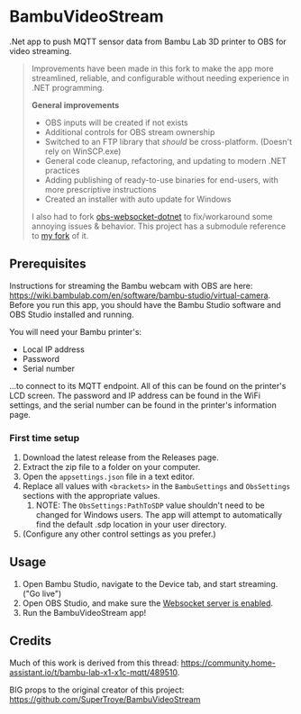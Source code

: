 # BambuVideoStream
.Net app to push MQTT sensor data from Bambu Lab 3D printer to OBS for video streaming.

> Improvements have been made in this fork to make the app more streamlined, reliable, and configurable without needing experience in .NET programming.
>
> **General improvements**
> * OBS inputs will be created if not exists
> * Additional controls for OBS stream ownership
> * Switched to an FTP library that _should_ be cross-platform. (Doesn't rely on WinSCP.exe)
> * General code cleanup, refactoring, and updating to modern .NET practices
> * Adding publishing of ready-to-use binaries for end-users, with more prescriptive instructions
> * Created an installer with auto update for Windows
>
> I also had to fork [obs-websocket-dotnet](https://github.com/BarRaider/obs-websocket-dotnet) to fix/workaround some annoying issues & behavior. This project has a submodule reference to [my fork](https://github.com/DrEsteban/obs-websocket-dotnet) of it.

## Prerequisites
Instructions for streaming the Bambu webcam with OBS are here: https://wiki.bambulab.com/en/software/bambu-studio/virtual-camera. Before you run this app, you should have the Bambu Studio software and OBS Studio installed and running.

You will need your Bambu printer's:
* Local IP address
* Password
* Serial number

...to connect to its MQTT endpoint. All of this can be found on the printer's LCD screen. The password and IP address can be found in the WiFi settings, and the serial number can be found in the printer's information page.

### First time setup
1. Download the latest release from the Releases page.		
1. Extract the zip file to a folder on your computer.
1. Open the `appsettings.json` file in a text editor.
1. Replace all values with `<brackets>` in the `BambuSettings` and `ObsSettings` sections with the appropriate values.
    1. NOTE: The `ObsSettings:PathToSDP` value shouldn't need to be changed for Windows users. The app will attempt to automatically find the default .sdp location in your user directory.
1. (Configure any other control settings as you prefer.)

## Usage
1. Open Bambu Studio, navigate to the Device tab, and start streaming. ("Go live")
1. Open OBS Studio, and make sure the [Websocket server is enabled](https://obsproject.com/kb/remote-control-guide).
1. Run the BambuVideoStream app!

## Credits
Much of this work is derived from this thread: https://community.home-assistant.io/t/bambu-lab-x1-x1c-mqtt/489510.

BIG props to the original creator of this project: https://github.com/SuperTroye/BambuVideoStream
